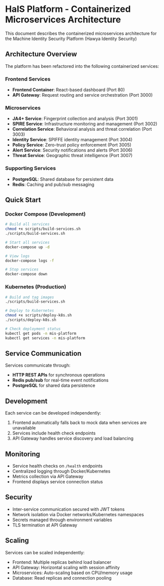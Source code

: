 
# HaIS Platform - Containerized Microservices Architecture

This document describes the containerized microservices architecture for the Machine Identity Security Platform (Hawya Identity Security)

## Architecture Overview

The platform has been refactored into the following containerized services:

### Frontend Services
- **Frontend Container**: React-based dashboard (Port 80)
- **API Gateway**: Request routing and service orchestration (Port 3000)

### Microservices
- **JA4+ Service**: Fingerprint collection and analysis (Port 3001)
- **SPIRE Service**: Infrastructure monitoring and management (Port 3002)
- **Correlation Service**: Behavioral analysis and threat correlation (Port 3003)
- **Identity Service**: SPIFFE identity management (Port 3004)
- **Policy Service**: Zero-trust policy enforcement (Port 3005)
- **Alert Service**: Security notifications and alerts (Port 3006)
- **Threat Service**: Geographic threat intelligence (Port 3007)

### Supporting Services
- **PostgreSQL**: Shared database for persistent data
- **Redis**: Caching and pub/sub messaging

## Quick Start

### Docker Compose (Development)
```bash
# Build all services
chmod +x scripts/build-services.sh
./scripts/build-services.sh

# Start all services
docker-compose up -d

# View logs
docker-compose logs -f

# Stop services
docker-compose down
```

### Kubernetes (Production)
```bash
# Build and tag images
./scripts/build-services.sh

# Deploy to Kubernetes
chmod +x scripts/deploy-k8s.sh
./scripts/deploy-k8s.sh

# Check deployment status
kubectl get pods -n mis-platform
kubectl get services -n mis-platform
```

## Service Communication

Services communicate through:
- **HTTP REST APIs** for synchronous operations
- **Redis pub/sub** for real-time event notifications
- **PostgreSQL** for shared data persistence

## Development

Each service can be developed independently:
1. Frontend automatically falls back to mock data when services are unavailable
2. Services include health check endpoints
3. API Gateway handles service discovery and load balancing

## Monitoring

- Service health checks on `/health` endpoints
- Centralized logging through Docker/Kubernetes
- Metrics collection via API Gateway
- Frontend displays service connection status

## Security

- Inter-service communication secured with JWT tokens
- Network isolation via Docker networks/Kubernetes namespaces
- Secrets managed through environment variables
- TLS termination at API Gateway

## Scaling

Services can be scaled independently:
- Frontend: Multiple replicas behind load balancer
- API Gateway: Horizontal scaling with session affinity
- Microservices: Auto-scaling based on CPU/memory usage
- Database: Read replicas and connection pooling
